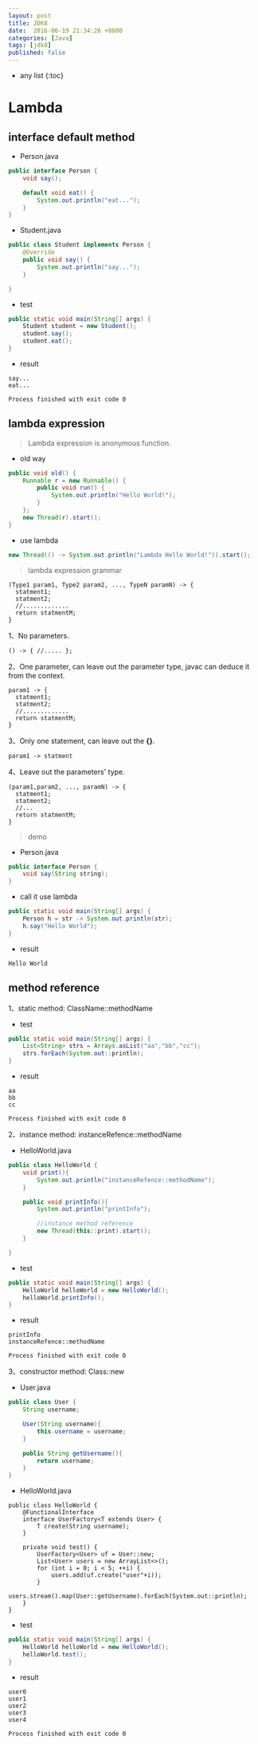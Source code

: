 ```yaml
---
layout: post
title: JDK8
date:  2016-06-19 21:34:26 +0800
categories: [Java]
tags: [jdk8]
published: false
---
```


* any list
{:toc}

# Lambda

## interface default method

- Person.java

```java
public interface Person {
    void say();

    default void eat() {
        System.out.println("eat...");
    }
}
```

- Student.java

```java
public class Student implements Person {
    @Override
    public void say() {
        System.out.println("say...");
    }

}
```

- test

```java
public static void main(String[] args) {
    Student student = new Student();
    student.say();
    student.eat();
}
```

- result

```
say...
eat...

Process finished with exit code 0
```

## lambda expression

> Lambda expression is anonymous function.

- old way

```java
public void old() {
    Runnable r = new Runnable() {
        public void run() {
            System.out.println("Hello World!");
        }
    };
    new Thread(r).start();
}
```

- use lambda

```java
new Thread(() -> System.out.println("Lambda Hello World!")).start();
```

> lambda expression grammar

```
(Type1 param1, Type2 param2, ..., TypeN paramN) -> {
  statment1;
  statment2;
  //.............
  return statmentM;
}
```

1、No parameters.

```
() -> { //..... };
```

2、One parameter, can leave out the parameter type, javac can deduce it from the context.

```
param1 -> {
  statment1;
  statment2;
  //.............
  return statmentM;
}
```

3、Only one statement, can leave out the <b>{}</b>.

```
param1 -> statment
```

4、Leave out the parameters' type.

```
(param1,param2, ..., paramN) -> {
  statment1;
  statment2;
  //...
  return statmentM;
}
```

> demo

- Person.java

```java
public interface Person {
    void say(String string);
}
```

- call it use lambda

```java
public static void main(String[] args) {
    Person h = str -> System.out.println(str);
    h.say("Hello World");
}
```

- result

```
Hello World
```

## method reference

1、static method:    ClassName::methodName

- test

```java
public static void main(String[] args) {
    List<String> strs = Arrays.asList("aa","bb","cc");
    strs.forEach(System.out::println);
}
```

- result

```
aa
bb
cc

Process finished with exit code 0
```

2、instance method:  instanceRefence::methodName

- HelloWorld.java

```java
public class HelloWorld {
    void print(){
        System.out.println("instanceRefence::methodName");
    }

    public void printInfo(){
        System.out.println("printInfo");

        //instance method reference
        new Thread(this::print).start();
    }

}
```

- test

```java
public static void main(String[] args) {
    HelloWorld helloWorld = new HelloWorld();
    helloWorld.printInfo();
}
```

- result

```
printInfo
instanceRefence::methodName

Process finished with exit code 0
```

3、constructor method:   Class::new

- User.java

```java
public class User {
    String username;

    User(String username){
        this.username = username;
    }

    public String getUsername(){
        return username;
    }
}
```

- HelloWorld.java

```javav
public class HelloWorld {
    @FunctionalInterface
    interface UserFactory<T extends User> {
        T create(String username);
    }

    private void test() {
        UserFactory<User> uf = User::new;
        List<User> users = new ArrayList<>();
        for (int i = 0; i < 5; ++i) {
            users.add(uf.create("user"+i));
        }
        users.stream().map(User::getUsername).forEach(System.out::println);
    }
}
```

- test

```java
public static void main(String[] args) {
    HelloWorld helloWorld = new HelloWorld();
    helloWorld.test();
}
```

- result

```
user0
user1
user2
user3
user4

Process finished with exit code 0
```